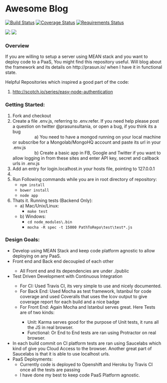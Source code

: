 Awesome Blog
===========

[![Build Status](https://travis-ci.org/prasunsultania/demoblog.svg?branch=master)](https://travis-ci.org/prasunsultania/demoblog)
[![Coverage Status](https://img.shields.io/coveralls/prasunsultania/demoblog.svg)](https://coveralls.io/r/prasunsultania/demoblog)
[![Requirements Status](https://requires.io/github/prasunsultania/demoblog/requirements.png?branch=master)](https://requires.io/github/prasunsultania/demoblog/requirements/?branch=master)

<a href="https://david-dm.org/prasunsultania/demoblog#info=dependencies&view=table"><img src="https://david-dm.org/prasunsultania/demoblog.png"></a>
<a href="https://david-dm.org/prasunsultania/demoblog#info=devDependencies&view=table"><img src="https://david-dm.org/prasunsultania/demoblog/dev-status.svg"/></a>

<h3>Overview</h3>
If you are willing to setup a server using MEAN stack and you want to deploy code to a PaaS, You might find this repository useful.
Will blog about the framework and its details on http://prasun.io/ when I have it in functional state.    

Helpful Repositories which inspired a good part of the code:<br/>
1) http://scotch.io/series/easy-node-authentication

<h3>Getting Started:</h3>
<ol>
<li> Fork and checkout</li>
<li> Create a file .env.js, referring to .env.refer. If you need help please post a question on twitter @prasunsultania, or open a bug, if you think its a bug</li>
	<span style="padding-left:5em;">a) You need to have a mongod running on your local machine or subscribe for a Mongolab/MongoHQ account and paste its url in your .env.js</span><br/>
	<span style="padding-left:5em;">b) Create a basic app in FB, Google and Twitter if you want to allow logging in from these sites and enter API key, secret and callback urls in .env.js</span><br/>
<li>Add an entry for login.localhost.in your hosts file, pointing to 127.0.0.1<li>
<li>Run Following commands while you are in root directory of repository:
    <ul>
    	<li><code>npm install</code></li>
    	<li><code>bower install</code></li>
    	<li><code>node app</code></li>
	</ul>
</li>
<li> Thats it. Running tests (Backend Only):<br/>
	<ul>
	<li>a) Mac/Unix/Linux:<br/>
		<ul><li><code>make test</code><br/></ul></li></li>
	<li>b) Windows:
	    <ul>
	    <li><code>cd node_modules\.bin</code></li>
		<li><code>mocha -R spec -t 15000 PathToRepo\test\test*.js</code></li>
	    </ul>
	</li>
	</ul>
</li>
</ol>	

<h3>Design Goals:</h3>
<ul>
	<li>Develop using MEAN Stack and keep code platform agnostic to allow deploying on any PaaS.</li>
	<li>Front end and Back end decoupled of each other</li>
		<ul><li>All Front end and its dependencies are under ./public</li></ul>
 	<li>Test Driven Development with Continuous Integration</li>
 		<ul>
 		    <li>For CI: Used Travis CI, its very simple to use and nicely documented.</li>
 		<li>For Back End: Used Mocha as test framework, Istanbul for code coverage and used Coveralls that uses the lcov output to give coverage report for each build and a nice badge</li>
 		<li>For Front End: Again Mocha and Istanbul serves great. Here Tests are of two kinds:</li>
 			<ul>
 			    <li>Unit: Karma serves good for the purpose of Unit tests, it runs all the JS in real browser.</li>
 			    <li>Functional: Or End to End tests are ran using Protractor on real browser.</li>
 			</ul>
 		</ul>
 			<li>In each build commit on CI platform tests are ran using Saucelabs which kind of give you Cloud Access to the browser. Another great part of Saucelabs is that it is able to use localhost urls.</li>
 	<li>PaaS Deployments:
 	    <ul>
 		    <li>Currently code is deployed to Openshift and Heroku by Travis CI once all the tests are passing</li>
 		    <li>I have done my best to keep code PaaS Platform agnostic.</li>
 		</ul>
 	</li>
</ul>